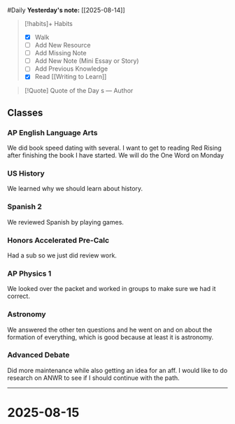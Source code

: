 #Daily
**Yesterday's note:** [[2025-08-14]]

> [!habits]+ Habits 
>- [x] Walk 
>- [ ] Add New Resource
> - [ ] Add Missing Note
> - [ ] Add New Note (Mini Essay or Story)
> - [ ] Add Previous Knowledge  
> - [x] Read [[Writing to Learn]]

> [!Quote]  Quote of the Day
> s
> — Author

## Classes 

### AP English Language Arts 
We did book speed dating with several. I want to get to reading Red Rising after finishing the book I have started. We will do the One Word on Monday
### US History 
We learned why we should learn about history.
### Spanish 2 
We reviewed Spanish by playing games. 
### Honors Accelerated Pre-Calc 
Had a sub so we just did review work.
### AP Physics 1 
We looked over the packet and worked in groups to make sure we had it correct. 
### Astronomy 
We answered the other ten questions and he went on and on about the formation of everything, which is good because at least it is astronomy. 
### Advanced Debate 
Did more maintenance while also getting an idea for an aff. I would like to do research on ANWR to see if I should continue with the path. 


<hr>

# 2025-08-15


